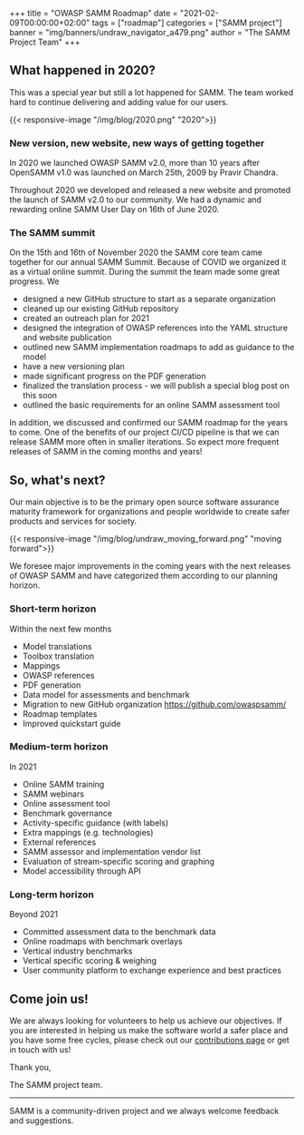 +++
title = "OWASP SAMM Roadmap"
date = "2021-02-09T00:00:00+02:00"
tags = ["roadmap"]
categories = ["SAMM project"]
banner = "img/banners/undraw_navigator_a479.png"
author = "The SAMM Project Team"
+++

## What happened in 2020?

This was a special year but still a lot happened for SAMM. The team worked hard to continue delivering and adding value for our users.

{{< responsive-image  "/img/blog/2020.png" "2020">}}

### New version, new website, new ways of getting together

In 2020 we launched OWASP SAMM v2.0, more than 10 years after OpenSAMM v1.0 was launched on March 25th, 2009 by Pravir Chandra.

Throughout 2020 we developed and released a new website and promoted the launch of  SAMM v2.0 to our community. We had a dynamic and rewarding online SAMM User Day on 16th of June 2020.

### The SAMM summit

On the 15th and 16th of November 2020 the SAMM core team came together for our annual SAMM Summit. Because of COVID we organized it as a virtual online summit.
During the summit the team  made some great progress. We

* designed a new GitHub structure to start as a separate organization
* cleaned up our existing GitHub repository
* created an outreach plan for 2021
* designed the integration of OWASP references into the YAML structure and website publication
* outlined new SAMM implementation roadmaps to add as guidance to the model
* have a new versioning plan
* made significant progress on the PDF generation
* finalized the translation process - we will publish a special blog post on this soon
* outlined the basic requirements for an online SAMM assessment tool

In addition, we discussed and confirmed our SAMM roadmap for the years to come. One of the benefits of our project CI/CD pipeline is that we can release SAMM more often in smaller iterations. So expect more frequent releases of SAMM in the coming months and years!

## So, what's next?

Our main objective is to be the primary open source software assurance maturity framework for organizations and people worldwide to create safer products and services for society. 

{{< responsive-image  "/img/blog/undraw_moving_forward.png" "moving forward">}}

We foresee major improvements in the coming years with the next releases of OWASP SAMM and have categorized them according to our planning horizon.



### Short-term horizon

Within the next few months

* Model translations
* Toolbox translation
* Mappings
* OWASP references
* PDF generation
* Data model for assessments and benchmark
* Migration to new GitHub organization https://github.com/owaspsamm/
* Roadmap templates
* Improved quickstart guide

### Medium-term horizon

In 2021

* Online SAMM training
* SAMM webinars
* Online assessment tool
* Benchmark governance
* Activity-specific guidance (with labels)
* Extra mappings (e.g. technologies)
* External references
* SAMM assessor and implementation vendor list
* Evaluation of stream-specific scoring and graphing
* Model accessibility through API

### Long-term horizon

Beyond 2021

* Committed assessment data to the benchmark data
* Online roadmaps with benchmark overlays
* Vertical industry benchmarks
* Vertical specific scoring & weighing
* User community platform to exchange experience and best practices

## Come join us!

We are always looking for volunteers to help us achieve our objectives. If you are interested in helping us make the software world a safer place and you have some free cycles, please check out our [contributions page](/contributing) or get in touch with us!

Thank you,

The SAMM project team.

---

SAMM is a community-driven project and we always welcome feedback and suggestions.
